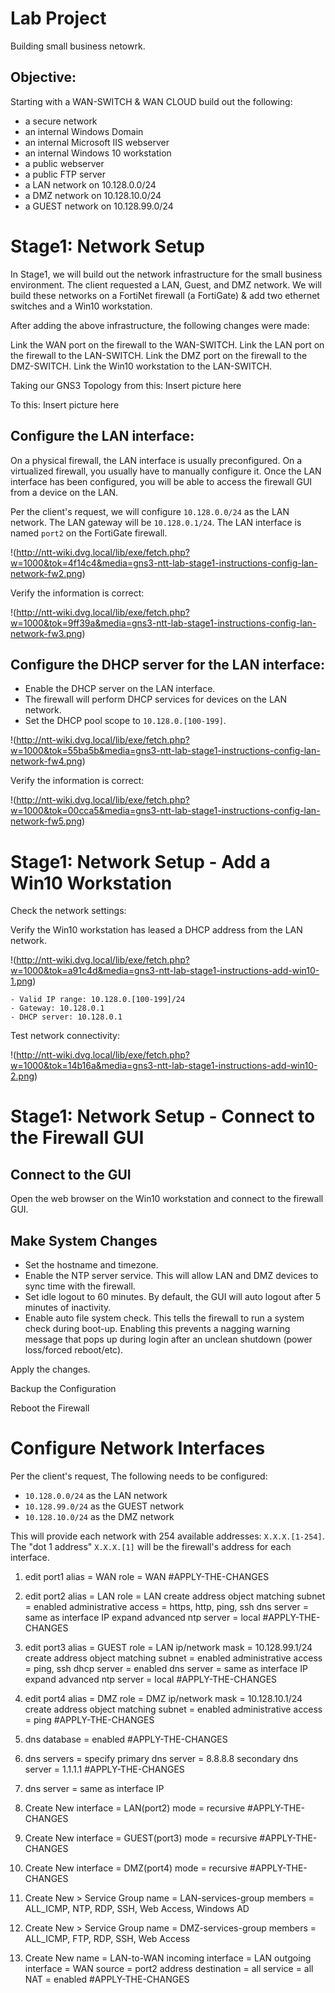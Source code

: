 # Lab Project
 Building small business netowrk.

## Objective:

Starting with a WAN-SWITCH & WAN CLOUD build out the following:

- a secure network
- an internal Windows Domain
- an internal Microsoft IIS webserver
- an internal Windows 10 workstation
- a public webserver
- a public FTP server
- a LAN network on 10.128.0.0/24
- a DMZ network on 10.128.10.0/24
- a GUEST network on 10.128.99.0/24

# Stage1: Network Setup

In Stage1, we will build out the network infrastructure for the small business environment.
The client requested a LAN, Guest, and DMZ network.
We will build these networks on a FortiNet firewall (a FortiGate) & add two ethernet switches and a Win10 workstation.

After adding the above infrastructure, the following changes were made:

Link the WAN port on the firewall to the WAN-SWITCH.
Link the LAN port on the firewall to the LAN-SWITCH.
Link the DMZ port on the firewall to the DMZ-SWITCH.
Link the Win10 workstation to the LAN-SWITCH.   

Taking our GNS3 Topology from this:
Insert picture here

To this:
Insert picture here

## Configure the LAN interface:

On a physical firewall, the LAN interface is usually preconfigured. On a virtualized firewall, you usually have to manually configure it. Once the LAN interface has been configured, you will be able to access the firewall GUI from a device on the LAN.

Per the client's request, we will configure `10.128.0.0/24` as the LAN network.
The LAN gateway will be `10.128.0.1/24`.
The LAN interface is named `port2` on the FortiGate firewall.

!(http://ntt-wiki.dvg.local/lib/exe/fetch.php?w=1000&tok=4f14c4&media=gns3-ntt-lab-stage1-instructions-config-lan-network-fw2.png)

Verify the information is correct:

!(http://ntt-wiki.dvg.local/lib/exe/fetch.php?w=1000&tok=9ff39a&media=gns3-ntt-lab-stage1-instructions-config-lan-network-fw3.png)

## Configure the DHCP server for the LAN interface:

- Enable the DHCP server on the LAN interface.
- The firewall will perform DHCP services for devices on the LAN network.
- Set the DHCP pool scope to `10.128.0.[100-199]`.

!(http://ntt-wiki.dvg.local/lib/exe/fetch.php?w=1000&tok=55ba5b&media=gns3-ntt-lab-stage1-instructions-config-lan-network-fw4.png)

Verify the information is correct:

!(http://ntt-wiki.dvg.local/lib/exe/fetch.php?w=1000&tok=00cca5&media=gns3-ntt-lab-stage1-instructions-config-lan-network-fw5.png)

# Stage1: Network Setup - Add a Win10 Workstation

Check the network settings:

Verify the Win10 workstation has leased a DHCP address from the LAN network.

!(http://ntt-wiki.dvg.local/lib/exe/fetch.php?w=1000&tok=a91c4d&media=gns3-ntt-lab-stage1-instructions-add-win10-1.png)

    - Valid IP range: 10.128.0.[100-199]/24
    - Gateway: 10.128.0.1
    - DHCP server: 10.128.0.1

 Test network connectivity:

!(http://ntt-wiki.dvg.local/lib/exe/fetch.php?w=1000&tok=14b16a&media=gns3-ntt-lab-stage1-instructions-add-win10-2.png)

# Stage1: Network Setup - Connect to the Firewall GUI

## Connect to the GUI

Open the web browser on the Win10 workstation and connect to the firewall GUI.

## Make System Changes

- Set the hostname and timezone.
- Enable the NTP server service. This will allow LAN and DMZ devices to sync time with the firewall.
- Set idle logout to 60 minutes. By default, the GUI will auto logout after 5 minutes of inactivity.
- Enable auto file system check. This tells the firewall to run a system check during boot-up. Enabling this prevents a nagging warning message that pops up during login after an unclean shutdown (power loss/forced reboot/etc). 

Apply the changes.

Backup the Configuration

Reboot the Firewall

# Configure Network Interfaces

Per the client's request, The following needs to be configured:

- `10.128.0.0/24` as the LAN network
- `10.128.99.0/24` as the GUEST network
- `10.128.10.0/24` as the DMZ network

This will provide each network with 254 available addresses: `X.X.X.[1-254]`.
The "dot 1 address" `X.X.X.[1]` will be the firewall's address for each interface.

1. edit port1
alias = WAN
role = WAN
#APPLY-THE-CHANGES

2. edit port2
alias = LAN
role = LAN
create address object matching subnet = enabled
administrative access = https, http, ping, ssh
dns server = same as interface IP
expand advanced
ntp server = local
#APPLY-THE-CHANGES

3. edit port3
alias = GUEST
role = LAN
ip/network mask = 10.128.99.1/24
create address object matching subnet = enabled
administrative access = ping, ssh
dhcp server = enabled
dns server = same as interface IP
expand advanced
ntp server = local
#APPLY-THE-CHANGES

4. edit port4
alias = DMZ
role = DMZ
ip/network mask = 10.128.10.1/24
create address object matching subnet = enabled
administrative access = ping
#APPLY-THE-CHANGES

5. dns database = enabled
#APPLY-THE-CHANGES

6. dns servers = specify
primary dns server = 8.8.8.8
secondary dns server = 1.1.1.1
#APPLY-THE-CHANGES

7. dns server = same as interface IP

8. Create New
interface = LAN(port2)
mode = recursive
#APPLY-THE-CHANGES

9. Create New
interface = GUEST(port3)
mode = recursive
#APPLY-THE-CHANGES

10. Create New
interface = DMZ(port4)
mode = recursive
#APPLY-THE-CHANGES

11. Create New > Service Group
name = LAN-services-group
members = ALL_ICMP, NTP, RDP, SSH, Web Access, Windows AD

12. Create New > Service Group
name = DMZ-services-group
members = ALL_ICMP, FTP, RDP, SSH, Web Access

13. Create New
name = LAN-to-WAN
incoming interface = LAN
outgoing interface = WAN
source = port2 address
destination = all
service = all
NAT = enabled
#APPLY-THE-CHANGES
